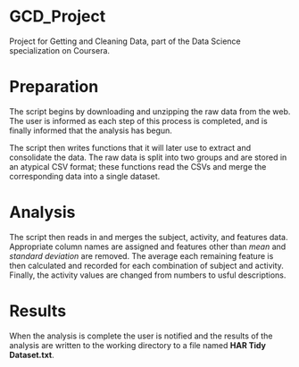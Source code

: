 GCD_Project
===========

Project for Getting and Cleaning Data, part of the Data Science specialization on Coursera.

# Preparation

The script begins by downloading and unzipping the raw data from the web. The user is informed as each step of this process is completed, and is finally informed that the analysis has begun.

The script then writes functions that it will later use to extract and consolidate the data. The raw data is split into two groups and are stored in an atypical CSV format; these functions read the CSVs and merge the corresponding data into a single dataset.

# Analysis

The script then reads in and merges the subject, activity, and features data.  Appropriate column names are assigned and features other than *mean* and *standard deviation* are removed. The average each remaining feature is then calculated and recorded for each combination of subject and activity. Finally, the activity values are changed from numbers to usful descriptions.

# Results

When the analysis is complete the user is notified and the results of the analysis are written to the working directory to a file named **HAR Tidy Dataset.txt**.